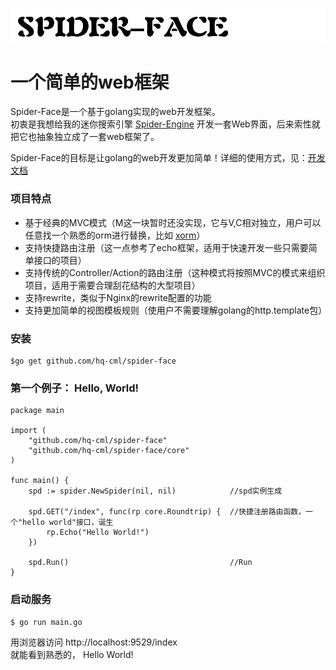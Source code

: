 ![标题](./img/SPIDER-FACE.png)

# 一个简单的web框架
Spider-Face是一个基于golang实现的web开发框架。  
初衷是我想给我的迷你搜索引擎 [Spider-Engine](https://github.com/hq-cml/spider-engine) 开发一套Web界面，后来索性就把它也抽象独立成了一套web框架了。

Spider-Face的目标是让golang的web开发更加简单！详细的使用方式，见：[开发文档](./design.md)

### 项目特点
* 基于经典的MVC模式（M这一块暂时还没实现，它与V,C相对独立，用户可以任意找一个熟悉的orm进行替换，比如 [xorm](http://www.xorm.io)）
* 支持快捷路由注册（这一点参考了echo框架，适用于快速开发一些只需要简单接口的项目）
* 支持传统的Controller/Action的路由注册（这种模式将按照MVC的模式来组织项目，适用于需要合理刮花结构的大型项目）
* 支持rewrite，类似于Nginx的rewrite配置的功能
* 支持更加简单的视图模板规则（使用户不需要理解golang的http.template包）

### 安装
```
$go get github.com/hq-cml/spider-face
```

### 第一个例子： Hello, World!

```
package main

import (
	"github.com/hq-cml/spider-face"
	"github.com/hq-cml/spider-face/core"
)

func main() {
	spd := spider.NewSpider(nil, nil)            //spd实例生成

	spd.GET("/index", func(rp core.Roundtrip) {  //快捷注册路由函数，一个"hello world"接口，诞生
		rp.Echo("Hello World!")
	})

	spd.Run()                                    //Run
}
```

### 启动服务
```
$ go run main.go
```

用浏览器访问 http://localhost:9529/index  
就能看到熟悉的， Hello World!

